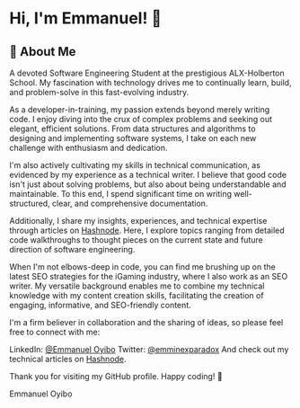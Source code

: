 
# Hi, I'm Emmanuel! 👋


## 🚀 About Me
A devoted Software Engineering Student at the prestigious ALX-Holberton School. My fascination with technology drives me to continually learn, build, and problem-solve in this fast-evolving industry.

As a developer-in-training, my passion extends beyond merely writing code. I enjoy diving into the crux of complex problems and seeking out elegant, efficient solutions. From data structures and algorithms to designing and implementing software systems, I take on each new challenge with enthusiasm and dedication.

I'm also actively cultivating my skills in technical communication, as evidenced by my experience as a technical writer. I believe that good code isn't just about solving problems, but also about being understandable and maintainable. To this end, I spend significant time on writing well-structured, clear, and comprehensive documentation.

Additionally, I share my insights, experiences, and technical expertise through articles on [Hashnode](https://emminex.hashnode.dev/). Here, I explore topics ranging from detailed code walkthroughs to thought pieces on the current state and future direction of software engineering.

When I'm not elbows-deep in code, you can find me brushing up on the latest SEO strategies for the iGaming industry, where I also work as an SEO writer. My versatile background enables me to combine my technical knowledge with my content creation skills, facilitating the creation of engaging, informative, and SEO-friendly content.

I'm a firm believer in collaboration and the sharing of ideas, so please feel free to connect with me:

LinkedIn: [@Emmanuel Oyibo](https://www.linkedin.com/in/emmanueloyibo2394/)
Twitter: [@emminexparadox](https://twitter.com/emminexparadox)
And check out my technical articles on [Hashnode](https://emminex.hashnode.dev/).

Thank you for visiting my GitHub profile. Happy coding! 🚀

Emmanuel Oyibo





